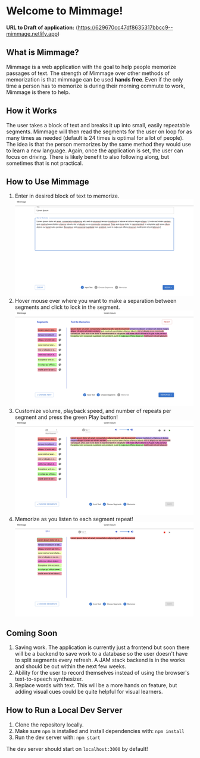 # Welcome to Mimmage!

**URL to Draft of application:** (https://629670cc47df8635317bbcc9--mimmage.netlify.app)

## What is Mimmage?

Mimmage is a web application with the goal to help people memorize passages of text.  The strength of Mimmage over other methods of memorization is that mimmage can be used **hands free**.  Even if the only time a person has to memorize is during their morning commute to work, Mimmage is there to help.

## How it Works

The user takes a block of text and breaks it up into small, easily repeatable segments.  Mimmage will then read the segments for the user on loop for as many times as needed (default is 24 times is optimal for a lot of people).  The idea is that the person memorizes by the same method they would use to learn a new language.  Again, once the application is set, the user can focus on driving.  There is likely benefit to also following along, but sometimes that is not practical.

## How to Use Mimmage

1. Enter in desired block of text to memorize.
![Enter text](/readme_pics/enter_text.png)
2. Hover mouse over where you want to make a separation between segments and click to lock in the segment.
![Split segments](/readme_pics/split_segments.png)
3. Customize volume, playback speed, and number of repeats per segment and press the green Play button!
![Set desired settings](/readme_pics/play_settings.png)
4. Memorize as you listen to each segment repeat!
![Memorize text](/readme_pics/play_text.png)

## Coming Soon

1. Saving work.  The application is currently just a frontend but soon there will be a backend to save work to a database so the user doesn't have to split segments every refresh.  A JAM stack backend is in the works and should be out within the next few weeks.
2. Ability for the user to record themselves instead of using the browser's text-to-speech synthesizer.
3. Replace words with text.  This will be a more hands on feature, but adding visual cues could be quite helpful for visual learners.

## How to Run a Local Dev Server

1. Clone the repository locally.  
2. Make sure `npm` is installed and install dependencies with:
`npm install`
3. Run the dev server with:
`npm start`

The dev server should start on `localhost:3000` by default!